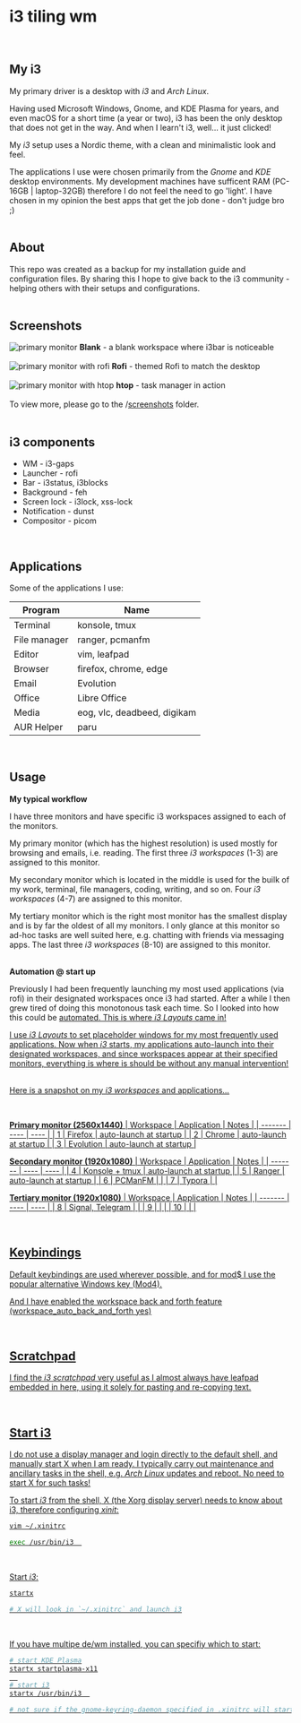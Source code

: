 # i3 tiling wm
<br />

## My i3
My primary driver is a desktop with _i3_ and _Arch Linux_.

Having used Microsoft Windows, Gnome, and KDE Plasma for years, and even macOS for a short time (a year or two), i3 has been the only desktop that does not get in the way. And when I learn't i3, well... it just clicked!

My _i3_ setup uses a Nordic theme, with a clean and minimalistic look and feel.

The applications I use were chosen primarily from the _Gnome_ and _KDE_ desktop environments. My development machines have sufficent RAM (PC-16GB | laptop-32GB) therefore I do not feel the need to go 'light'. I have chosen in my opinion the best apps that get the job done - don't judge bro ;)
<br />
<br />

## About
This repo was created as a backup for my installation guide and configuration files. By sharing this I hope to give back to the i3 community - helping others with their setups and configurations.
<br />
<br />

## Screenshots
![primary monitor](/screenshots/primary-monitor.png)
**Blank** - a blank workspace where i3bar is noticeable
<br />
<br />
![primary monitor with rofi](/screenshots/primary-monitor-rofi.png)
**Rofi** - themed Rofi to match the desktop
<br />
<br />
![primary monitor with htop](/screenshots/primary-monitor-terminal-htop.png)
**htop** - task manager in action
<br />
<br />
To view more, please go to the /[screenshots](/screenshots) folder.
<br />
<br />

## i3 components

- WM - i3-gaps
- Launcher - rofi
- Bar - i3status, i3blocks
- Background - feh
- Screen lock - i3lock, xss-lock
- Notification - dunst
- Compositor - picom
<br />

## Applications
Some of the applications I use:

| Program | Name |
| ------- | ---- |
| Terminal | konsole, tmux |
| File manager | ranger, pcmanfm |
| Editor | vim, leafpad |
| Browser | firefox, chrome, edge |
| Email | Evolution |
| Office | Libre Office |
| Media | eog, vlc, deadbeed, digikam |
| AUR Helper | paru |
<br />

## Usage

**My typical workflow**

I have three monitors and have specific i3 workspaces assigned to each of the monitors.

My primary monitor (which has the highest resolution) is used mostly for browsing and emails, i.e. reading. The first three _i3 workspaces_ (1-3) are assigned to this monitor.

My secondary monitor which is located in the middle is used for the builk of my work, terminal, file managers, coding, writing, and so on. Four _i3 workspaces_ (4-7) are assigned to this monitor.

My tertiary monitor which is the right most monitor has the smallest display and is by far the oldest of all my monitors. I only glance at this monitor so ad-hoc tasks are well suited here, e.g. chatting with friends via messaging apps. The last three _i3 workspaces_ (8-10) are assigned to this monitor.
<br />
<br />

**Automation @ start up**

Previously I had been frequently launching my most used applications (via rofi) in their designated workspaces once i3 had started. After a while I then grew tired of doing this monotonous task each time. So I looked into how this could be <u>automated<u/>. This is where _i3 Layouts_ came in!
  
I use _i3 Layouts_ to set placeholder windows for my most frequently used applications. Now when _i3_ starts, my applications auto-launch into their designated workspaces, and since workspaces appear at their specified monitors, everything is where is should be without any manual intervention!
<br />
<br />
  
Here is a snapshot on my _i3 workspaces_ and applications...

<br />

**Primary monitor (2560x1440)**
| Workspace | Application | Notes |
| ------- | ---- | ---- |
| 1 | Firefox | auto-launch at startup |
| 2 | Chrome | auto-launch at startup |
| 3 | Evolution | auto-launch at startup |
<br />

**Secondary monitor (1920x1080)**
| Workspace | Application | Notes |
| ------- | ---- | ---- |
| 4 | Konsole + tmux | auto-launch at startup |
| 5 | Ranger | auto-launch at startup |
| 6 | PCManFM | |
| 7 | Typora | |
<br />

**Tertiary monitor (1920x1080)**
| Workspace | Application | Notes |
| ------- | ---- | ---- |
| 8 | Signal, Telegram | |
| 9 | | |
| 10 | | |

<br />

## Keybindings
Default keybindings are used wherever possible, and for mod$ I use the popular alternative Windows key (Mod4).

And I have enabled the workspace back and forth feature (workspace_auto_back_and_forth yes)

<br />

## Scratchpad
I find the _i3 scratchpad_ very useful as I almost always have leafpad embedded in here, using it solely for pasting and re-copying text.

<br />

## Start i3
I do not use a display manager and login directly to the default shell, and manually start X when I am ready. I typically carry out maintenance and ancillary tasks in the shell, e.g. _Arch Linux_ updates and reboot. No need to start X for such tasks!

To start _i3_ from the shell, X (the Xorg display server) needs to know about i3, therefore configuring _xinit_:

```bash
vim ~/.xinitrc

exec /usr/bin/i3  
```
<br />

Start _i3_:

```bash
startx

# X will look in `~/.xinitrc` and launch i3
```
<br />

If you have multipe de/wm installed, you can specifiy which to start:

```bash
# start KDE Plasma
startx startplasma-x11
  
# start i3
startx /usr/bin/i3  

# not sure if the gnome-keyring-daemon specified in .xinitrc will start
```
<br />
